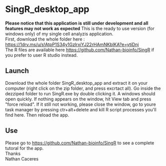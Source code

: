 # SingR_desktop_app
**Please notice that this application is still under development and all features may not work as expected**
This is the ready to use version (for windows only) of my single cell analyzis application.<br/>
First, download the whole folder here : https://1drv.ms/u/s!AtpP1S34y1GzlrxiYJ22rHAmNKbIKA?e=ytiDnj <br/>
The R files are available here https://github.com/Nathan-bioinfo/SingR if you prefer to user R studio instead.
## Launch
Download the whole folder SingR_desktop_app and extract it on your computer (right click on the zip folder, and press excrtact all). Go inside the dezziped folder to run SingR.exe by double clicking it. A windows should open quickly. If nothing appears on the window, hit View tab and press "force reload". If it still not working, please close the window, go to youre task manager by pressing ctr+alt+delete and kill R script processes you'll find here. Then reload the app.
## Use
Please go to https://github.com/Nathan-bioinfo/SingR to see a complete tutoral for the app.<br/>
Thanks<br/>
Nathan Caceres

